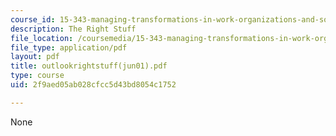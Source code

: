 ```yaml
---
course_id: 15-343-managing-transformations-in-work-organizations-and-society-spring-2002
description: The Right Stuff
file_location: /coursemedia/15-343-managing-transformations-in-work-organizations-and-society-spring-2002/2f9aed05ab028cfcc5d43bd8054c1752_outlookrightstuff(jun01).pdf
file_type: application/pdf
layout: pdf
title: outlookrightstuff(jun01).pdf
type: course
uid: 2f9aed05ab028cfcc5d43bd8054c1752

---
```

None